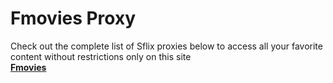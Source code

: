 # Fmovies Proxy 
Check out the complete list of Sflix proxies below to access all your favorite content without restrictions only on this site <br>
<a href="https://fmoviesproxy.github.io/"><b>Fmovies</b></a>
